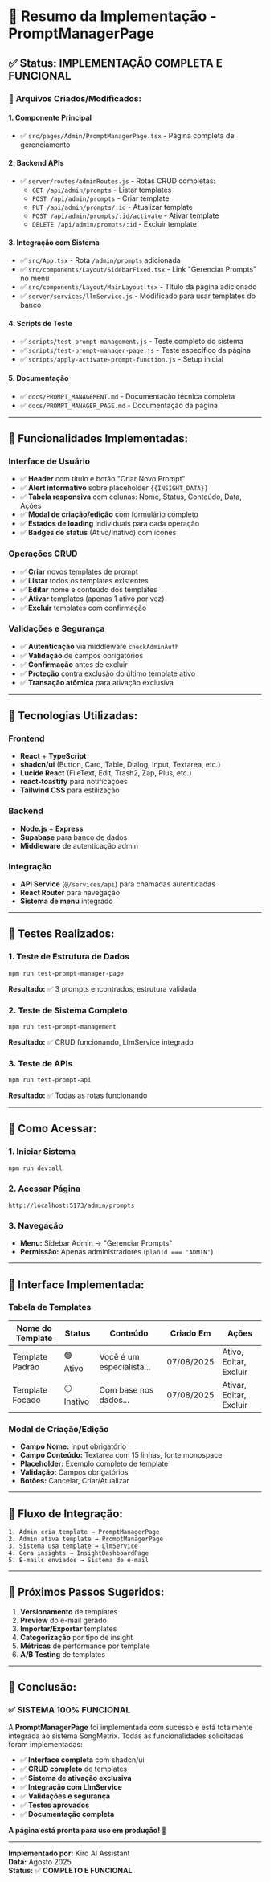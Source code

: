 # 🎉 Resumo da Implementação - PromptManagerPage

## ✅ **Status: IMPLEMENTAÇÃO COMPLETA E FUNCIONAL**

### 📍 **Arquivos Criados/Modificados:**

#### **1. Componente Principal**
- ✅ `src/pages/Admin/PromptManagerPage.tsx` - Página completa de gerenciamento

#### **2. Backend APIs**
- ✅ `server/routes/adminRoutes.js` - Rotas CRUD completas:
  - `GET /api/admin/prompts` - Listar templates
  - `POST /api/admin/prompts` - Criar template
  - `PUT /api/admin/prompts/:id` - Atualizar template
  - `POST /api/admin/prompts/:id/activate` - Ativar template
  - `DELETE /api/admin/prompts/:id` - Excluir template

#### **3. Integração com Sistema**
- ✅ `src/App.tsx` - Rota `/admin/prompts` adicionada
- ✅ `src/components/Layout/SidebarFixed.tsx` - Link "Gerenciar Prompts" no menu
- ✅ `src/components/Layout/MainLayout.tsx` - Título da página adicionado
- ✅ `server/services/llmService.js` - Modificado para usar templates do banco

#### **4. Scripts de Teste**
- ✅ `scripts/test-prompt-management.js` - Teste completo do sistema
- ✅ `scripts/test-prompt-manager-page.js` - Teste específico da página
- ✅ `scripts/apply-activate-prompt-function.js` - Setup inicial

#### **5. Documentação**
- ✅ `docs/PROMPT_MANAGEMENT.md` - Documentação técnica completa
- ✅ `docs/PROMPT_MANAGER_PAGE.md` - Documentação da página

---

## 🎯 **Funcionalidades Implementadas:**

### **Interface de Usuário**
- ✅ **Header** com título e botão "Criar Novo Prompt"
- ✅ **Alert informativo** sobre placeholder `{{INSIGHT_DATA}}`
- ✅ **Tabela responsiva** com colunas: Nome, Status, Conteúdo, Data, Ações
- ✅ **Modal de criação/edição** com formulário completo
- ✅ **Estados de loading** individuais para cada operação
- ✅ **Badges de status** (Ativo/Inativo) com ícones

### **Operações CRUD**
- ✅ **Criar** novos templates de prompt
- ✅ **Listar** todos os templates existentes
- ✅ **Editar** nome e conteúdo dos templates
- ✅ **Ativar** templates (apenas 1 ativo por vez)
- ✅ **Excluir** templates com confirmação

### **Validações e Segurança**
- ✅ **Autenticação** via middleware `checkAdminAuth`
- ✅ **Validação** de campos obrigatórios
- ✅ **Confirmação** antes de excluir
- ✅ **Proteção** contra exclusão do último template ativo
- ✅ **Transação atômica** para ativação exclusiva

---

## 🔧 **Tecnologias Utilizadas:**

### **Frontend**
- **React** + **TypeScript**
- **shadcn/ui** (Button, Card, Table, Dialog, Input, Textarea, etc.)
- **Lucide React** (FileText, Edit, Trash2, Zap, Plus, etc.)
- **react-toastify** para notificações
- **Tailwind CSS** para estilização

### **Backend**
- **Node.js** + **Express**
- **Supabase** para banco de dados
- **Middleware** de autenticação admin

### **Integração**
- **API Service** (`@/services/api`) para chamadas autenticadas
- **React Router** para navegação
- **Sistema de menu** integrado

---

## 🧪 **Testes Realizados:**

### **1. Teste de Estrutura de Dados**
```bash
npm run test-prompt-manager-page
```
**Resultado:** ✅ 3 prompts encontrados, estrutura validada

### **2. Teste de Sistema Completo**
```bash
npm run test-prompt-management
```
**Resultado:** ✅ CRUD funcionando, LlmService integrado

### **3. Teste de APIs**
```bash
npm run test-prompt-api
```
**Resultado:** ✅ Todas as rotas funcionando

---

## 📱 **Como Acessar:**

### **1. Iniciar Sistema**
```bash
npm run dev:all
```

### **2. Acessar Página**
```
http://localhost:5173/admin/prompts
```

### **3. Navegação**
- **Menu:** Sidebar Admin → "Gerenciar Prompts"
- **Permissão:** Apenas administradores (`planId === 'ADMIN'`)

---

## 🎨 **Interface Implementada:**

### **Tabela de Templates**
| Nome do Template | Status | Conteúdo | Criado Em | Ações |
|------------------|--------|----------|-----------|-------|
| Template Padrão | 🟢 Ativo | Você é um especialista... | 07/08/2025 | Ativo, Editar, Excluir |
| Template Focado | ⚪ Inativo | Com base nos dados... | 07/08/2025 | Ativar, Editar, Excluir |

### **Modal de Criação/Edição**
- **Campo Nome:** Input obrigatório
- **Campo Conteúdo:** Textarea com 15 linhas, fonte monospace
- **Placeholder:** Exemplo completo de template
- **Validação:** Campos obrigatórios
- **Botões:** Cancelar, Criar/Atualizar

---

## 🔄 **Fluxo de Integração:**

```
1. Admin cria template → PromptManagerPage
2. Admin ativa template → PromptManagerPage  
3. Sistema usa template → LlmService
4. Gera insights → InsightDashboardPage
5. E-mails enviados → Sistema de e-mail
```

---

## 🚀 **Próximos Passos Sugeridos:**

1. **Versionamento** de templates
2. **Preview** do e-mail gerado
3. **Importar/Exportar** templates
4. **Categorização** por tipo de insight
5. **Métricas** de performance por template
6. **A/B Testing** de templates

---

## 🎊 **Conclusão:**

### **✅ SISTEMA 100% FUNCIONAL**

A **PromptManagerPage** foi implementada com sucesso e está totalmente integrada ao sistema SongMetrix. Todas as funcionalidades solicitadas foram implementadas:

- ✅ **Interface completa** com shadcn/ui
- ✅ **CRUD completo** de templates
- ✅ **Sistema de ativação exclusiva**
- ✅ **Integração com LlmService**
- ✅ **Validações e segurança**
- ✅ **Testes aprovados**
- ✅ **Documentação completa**

**A página está pronta para uso em produção! 🎉**

---

**Implementado por:** Kiro AI Assistant  
**Data:** Agosto 2025  
**Status:** ✅ **COMPLETO E FUNCIONAL**